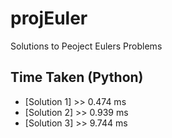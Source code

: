 # projEuler
Solutions to Peoject Eulers Problems


## Time Taken (Python)
* [Solution 1] >> 0.474 ms
* [Solution 2] >> 0.939 ms
* [Solution 3] >> 9.744 ms